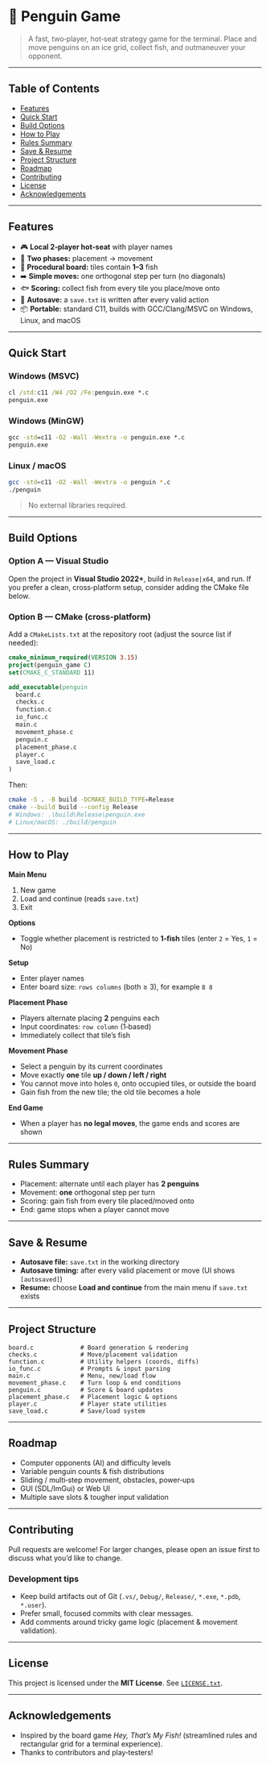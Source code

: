 # 🐧 Penguin Game

> A fast, two‑player, hot‑seat strategy game for the terminal. Place and move penguins on an ice grid, collect fish, and outmaneuver your opponent.

<p align="center">
</p>

---

## Table of Contents

* [Features](#features)
* [Quick Start](#quick-start)
* [Build Options](#build-options)
* [How to Play](#how-to-play)
* [Rules Summary](#rules-summary)
* [Save & Resume](#save--resume)
* [Project Structure](#project-structure)
* [Roadmap](#roadmap)
* [Contributing](#contributing)
* [License](#license)
* [Acknowledgements](#acknowledgements)

---

## Features

* 🎮 **Local 2‑player hot‑seat** with player names
* 🔄 **Two phases:** placement → movement
* 🎲 **Procedural board:** tiles contain **1–3** fish
* ➡️ **Simple moves:** one orthogonal step per turn (no diagonals)
* 🐟 **Scoring:** collect fish from every tile you place/move onto
* 💾 **Autosave:** a `save.txt` is written after every valid action
* 📦 **Portable:** standard C11, builds with GCC/Clang/MSVC on Windows, Linux, and macOS

---

## Quick Start

### Windows (MSVC)

```bat
cl /std:c11 /W4 /O2 /Fe:penguin.exe *.c
penguin.exe
```

### Windows (MinGW)

```bat
gcc -std=c11 -O2 -Wall -Wextra -o penguin.exe *.c
penguin.exe
```

### Linux / macOS

```bash
gcc -std=c11 -O2 -Wall -Wextra -o penguin *.c
./penguin
```

> No external libraries required.

---

## Build Options

### Option A — Visual Studio

Open the project in **Visual Studio 2022+**, build in `Release|x64`, and run. If you prefer a clean, cross‑platform setup, consider adding the CMake file below.

### Option B — CMake (cross‑platform)

Add a `CMakeLists.txt` at the repository root (adjust the source list if needed):

```cmake
cmake_minimum_required(VERSION 3.15)
project(penguin_game C)
set(CMAKE_C_STANDARD 11)

add_executable(penguin
  board.c
  checks.c
  function.c
  io_func.c
  main.c
  movement_phase.c
  penguin.c
  placement_phase.c
  player.c
  save_load.c
)
```

Then:

```bash
cmake -S . -B build -DCMAKE_BUILD_TYPE=Release
cmake --build build --config Release
# Windows: .\build\Release\penguin.exe
# Linux/macOS: ./build/penguin
```

---

## How to Play

**Main Menu**

1. New game
2. Load and continue (reads `save.txt`)
3. Exit

**Options**

* Toggle whether placement is restricted to **1‑fish** tiles (enter `2` = Yes, `1` = No)

**Setup**

* Enter player names
* Enter board size: `rows columns` (both ≥ 3), for example `8 8`

**Placement Phase**

* Players alternate placing **2** penguins each
* Input coordinates: `row column` (1‑based)
* Immediately collect that tile’s fish

**Movement Phase**

* Select a penguin by its current coordinates
* Move exactly **one** tile **up / down / left / right**
* You cannot move into holes `0`, onto occupied tiles, or outside the board
* Gain fish from the new tile; the old tile becomes a hole

**End Game**

* When a player has **no legal moves**, the game ends and scores are shown

---

## Rules Summary

* Placement: alternate until each player has **2 penguins**
* Movement: **one** orthogonal step per turn
* Scoring: gain fish from every tile placed/moved onto
* End: game stops when a player cannot move

---

## Save & Resume

* **Autosave file:** `save.txt` in the working directory
* **Autosave timing:** after every valid placement or move (UI shows `[autosaved]`)
* **Resume:** choose **Load and continue** from the main menu if `save.txt` exists

---

## Project Structure

```
board.c             # Board generation & rendering
checks.c            # Move/placement validation
function.c          # Utility helpers (coords, diffs)
io_func.c           # Prompts & input parsing
main.c              # Menu, new/load flow
movement_phase.c    # Turn loop & end conditions
penguin.c           # Score & board updates
placement_phase.c   # Placement logic & options
player.c            # Player state utilities
save_load.c         # Save/load system
```

---

## Roadmap

* Computer opponents (AI) and difficulty levels
* Variable penguin counts & fish distributions
* Sliding / multi‑step movement, obstacles, power‑ups
* GUI (SDL/ImGui) or Web UI
* Multiple save slots & tougher input validation

---

## Contributing

Pull requests are welcome! For larger changes, please open an issue first to discuss what you’d like to change.

### Development tips

* Keep build artifacts out of Git (`.vs/`, `Debug/`, `Release/`, `*.exe`, `*.pdb`, `*.user`).
* Prefer small, focused commits with clear messages.
* Add comments around tricky game logic (placement & movement validation).

---

## License

This project is licensed under the **MIT License**. See [`LICENSE.txt`](LICENSE.txt).

---

## Acknowledgements

* Inspired by the board game *Hey, That’s My Fish!* (streamlined rules and rectangular grid for a terminal experience).
* Thanks to contributors and play‑testers!
